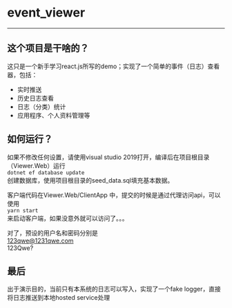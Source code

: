 # event_viewer
---
## 这个项目是干啥的？
这只是一个新手学习react.js所写的demo；实现了一个简单的事件（日志）查看器，包括：
- 实时推送
- 历史日志查看
- 日志（分类）统计
- 应用程序、个人资料管理等

## 如何运行？
如果不修改任何设置，请使用visual studio 2019打开，编译后在项目根目录（Viewer.Web）运行  
`dotnet ef database update`  
创建数据库，使用项目根目录的seed_data.sql填充基本数据。  

客户端代码在Viewer.Web/ClientApp 中，提交的时候是通过代理访问api，可以使用  
`yarn start`  
来启动客户端，如果没意外就可以访问了。。。  

对了，预设的用户名和密码分别是  
123qwe@1231qwe.com   
123Qwe?  

## 最后
出于演示目的，当前只有本系统的日志可以写入，实现了一个fake logger，直接将日志推送到本地hosted service处理
